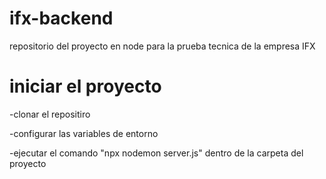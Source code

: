# ifx-backend
repositorio del proyecto en node para la prueba tecnica de la empresa IFX

# iniciar el proyecto
-clonar el repositiro

-configurar las variables de entorno

-ejecutar el comando "npx nodemon server.js" dentro de la carpeta del proyecto
